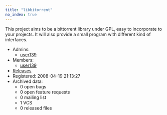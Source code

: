 ```yaml
---
title: "libbitorrent"
no_index: true
---
```


This project aims to be a bittorrent library under GPL, easy to incorporate to your projects. It will also provide a small program with different kind of interfaces.



* Admins:
  * [user139](/users/user139)
* Members:
  * [user139](/users/user139)
* [Releases](https://download.ocamlcore.org/libbitorrent)
* Registered: 2008-04-19 21:13:27
* Archived data:
  * 0 open bugs
  * 0 open feature requests
  * 0 mailing list
  * 1 VCS
  * 0 released files
